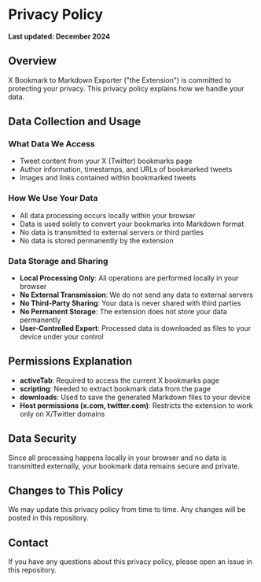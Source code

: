 # Privacy Policy

**Last updated: December 2024**

## Overview

X Bookmark to Markdown Exporter ("the Extension") is committed to protecting your privacy. This privacy policy explains how we handle your data.

## Data Collection and Usage

### What Data We Access

- Tweet content from your X (Twitter) bookmarks page
- Author information, timestamps, and URLs of bookmarked tweets
- Images and links contained within bookmarked tweets

### How We Use Your Data

- All data processing occurs locally within your browser
- Data is used solely to convert your bookmarks into Markdown format
- No data is transmitted to external servers or third parties
- No data is stored permanently by the extension

### Data Storage and Sharing

- **Local Processing Only**: All operations are performed locally in your browser
- **No External Transmission**: We do not send any data to external servers
- **No Third-Party Sharing**: Your data is never shared with third parties
- **No Permanent Storage**: The extension does not store your data permanently
- **User-Controlled Export**: Processed data is downloaded as files to your device under your control

## Permissions Explanation

- **activeTab**: Required to access the current X bookmarks page
- **scripting**: Needed to extract bookmark data from the page
- **downloads**: Used to save the generated Markdown files to your device
- **Host permissions (x.com, twitter.com)**: Restricts the extension to work only on X/Twitter domains

## Data Security

Since all processing happens locally in your browser and no data is transmitted externally, your bookmark data remains secure and private.

## Changes to This Policy

We may update this privacy policy from time to time. Any changes will be posted in this repository.

## Contact

If you have any questions about this privacy policy, please open an issue in this repository.
